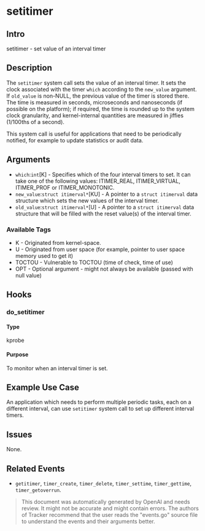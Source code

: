 
# setitimer

## Intro
setitimer - set value of an interval timer

## Description
The `setitimer` system call sets the value of an interval timer. It sets the clock associated with the timer `which` according to the `new_value` argument. If `old_value` is non-NULL, the previous value of the timer is stored there. The time is measured in seconds, microseconds and nanoseconds (if possible on the platform); if required, the time is rounded up to the system clock granularity, and kernel-internal quantities are measured in jiffies (1/100ths of a second).

This system call is useful for applications that need to be periodically notified, for example to update statistics or audit data.

## Arguments
* `which`:`int`[K] - Specifies which of the four interval timers to set. It can take one of the following values: ITIMER_REAL, ITIMER_VIRTUAL, ITIMER_PROF or ITIMER_MONOTONIC.
* `new_value`:`struct itimerval*`[KU] - A pointer to a `struct itimerval` data structure which sets the new values of the interval timer.
* `old_value`:`struct itimerval*`[U] - A pointer to a `struct itimerval` data structure that will be filled with the reset value(s) of the interval timer.

### Available Tags
* K - Originated from kernel-space.
* U - Originated from user space (for example, pointer to user space memory used to get it)
* TOCTOU - Vulnerable to TOCTOU (time of check, time of use)
* OPT - Optional argument - might not always be available (passed with null value)

## Hooks
### do_setitimer
#### Type
kprobe
#### Purpose
To monitor when an interval timer is set.

## Example Use Case
An application which needs to perform multiple periodic tasks, each on a different interval, can use `setitimer` system call to set up different interval timers. 

## Issues
None.

## Related Events
* `getitimer`, `timer_create`, `timer_delete`, `timer_settime`, `timer_gettime`, `timer_getoverrun`.

> This document was automatically generated by OpenAI and needs review. It might
> not be accurate and might contain errors. The authors of Tracker recommend that
> the user reads the "events.go" source file to understand the events and their
> arguments better.
